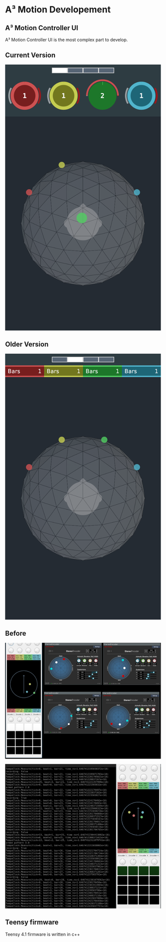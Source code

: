 # A³ Motion Developement

## A³ Motion Controller UI
A³ Motion Controller UI is the most complex part to develop. 

## Current  Version
![](pics_development/a3motion_ui_new.png)

## Older Version
![](pics_development/a3motion_ui_old.png)

## Before

 ![](pics_development/a3motion-software-mockup.png)

![](pics_development/a3motion-software-mockup_01.png)

## Teensy firmware
Teensy 4.1 firmware is written in c++
